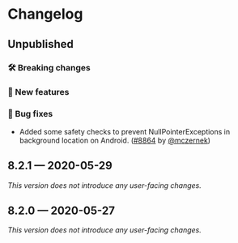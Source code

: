 # Changelog

## Unpublished

### 🛠 Breaking changes

### 🎉 New features

### 🐛 Bug fixes

- Added some safety checks to prevent NullPointerExceptions in background location on Android. ([#8864](https://github.com/expo/expo/pull/8864) by [@mczernek](https://github.com/mczernek))

## 8.2.1 — 2020-05-29

*This version does not introduce any user-facing changes.*

## 8.2.0 — 2020-05-27

*This version does not introduce any user-facing changes.*
